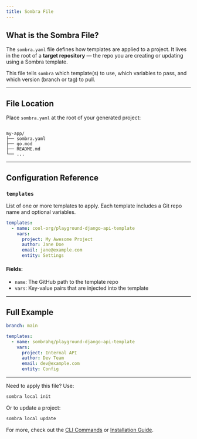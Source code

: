 ```yaml
---
title: Sombra File
---
```


## What is the Sombra File?

The `sombra.yaml` file defines how templates are applied to a project. It lives in the root of a **target repository** — the repo you are creating or updating using a Sombra template.

This file tells `sombra` which template(s) to use, which variables to pass, and which version (branch or tag) to pull.

---

## File Location

Place `sombra.yaml` at the root of your generated project:

```

my-app/
├── sombra.yaml
├── go.mod
├── README.md
└── ...

````

---

## Configuration Reference


### `templates`

List of one or more templates to apply. Each template includes a Git repo name and optional variables.

```yaml
templates:
  - name: cool-org/playground-django-api-template
    vars:
      project: My Awesome Project
      author: Jane Doe
      email: jane@example.com
      entity: Settings
```

#### Fields:

* `name`: The GitHub path to the template repo
* `vars`: Key-value pairs that are injected into the template

---

## Full Example

```yaml
branch: main

templates:
  - name: sombrahq/playground-django-api-template
    vars:
      project: Internal API
      author: Dev Team
      email: dev@example.com
      entity: Config
```

---

Need to apply this file? Use:

```bash
sombra local init
```

Or to update a project:

```bash
sombra local update
```

For more, check out the [CLI Commands](commands.md) or [Installation Guide](installation.md).

